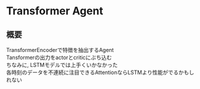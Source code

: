 # Transformer Agent
## 概要
TransformerEncoderで特徴を抽出するAgent  
Tansformerの出力をactorとcriticにぶち込む  
ちなみに, LSTMモデルでは上手くいかなかった  
各時刻のデータを不連続に注目できるAttentionならLSTMより性能がでるかもしれない  